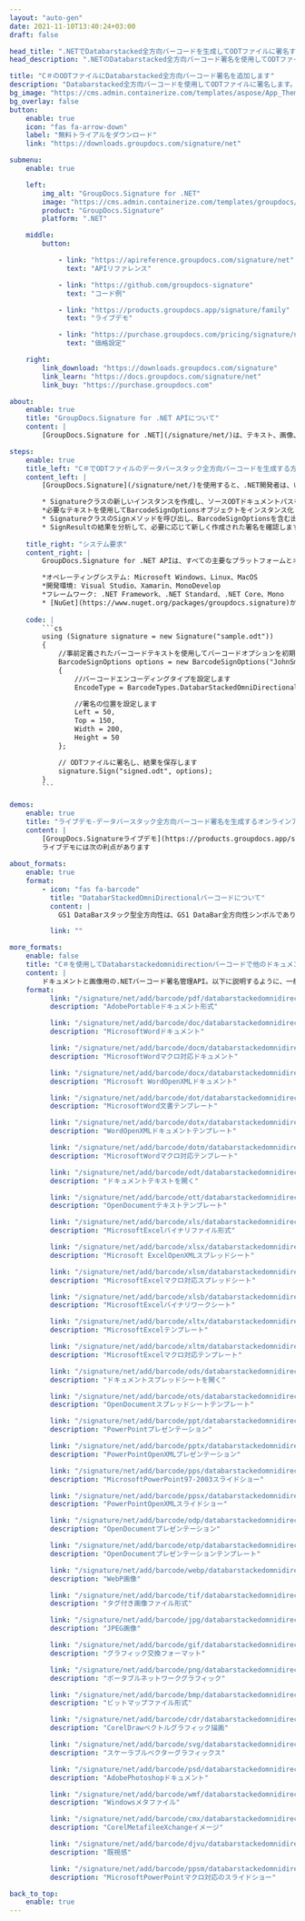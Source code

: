 ```yaml
---
layout: "auto-gen"
date: 2021-11-10T13:40:24+03:00
draft: false

head_title: ".NETでDatabarstacked全方向バーコードを生成してODTファイルに署名する|署名文書"
head_description: ".NETのDatabarstacked全方向バーコード署名を使用してODTファイルに署名する-人気のあるビジネスドキュメントや画像ファイル形式にバーコードを追加する."

title: "C＃のODTファイルにDatabarstacked全方向バーコード署名を追加します"
description: "Databarstacked全方向バーコードを使用してODTファイルに署名します。署名プロパティを操作し、ニーズに合ったドキュメント内で高度な署名オプションを設定します."
bg_image: "https://cms.admin.containerize.com/templates/aspose/App_Themes/V3/images/bg/header1.png"
bg_overlay: false
button:
    enable: true
    icon: "fas fa-arrow-down"
    label: "無料トライアルをダウンロード"
    link: "https://downloads.groupdocs.com/signature/net"

submenu:
    enable: true

    left:
        img_alt: "GroupDocs.Signature for .NET"
        image: "https://cms.admin.containerize.com/templates/groupdocs/images/product-logos/90x90-noborder/groupdocs-signature-net.png"
        product: "GroupDocs.Signature"
        platform: ".NET"

    middle:
        button:

            - link: "https://apireference.groupdocs.com/signature/net"
              text: "APIリファレンス"

            - link: "https://github.com/groupdocs-signature"
              text: "コード例"

            - link: "https://products.groupdocs.app/signature/family"
              text: "ライブデモ"

            - link: "https://purchase.groupdocs.com/pricing/signature/net"
              text: "価格設定"

    right:
        link_download: "https://downloads.groupdocs.com/signature"
        link_learn: "https://docs.groupdocs.com/signature/net"
        link_buy: "https://purchase.groupdocs.com"

about:
    enable: true
    title: "GroupDocs.Signature for .NET APIについて"
    content: |
        [GroupDocs.Signature for .NET](/signature/net/)は、テキスト、画像、バーコード、スタンプ、フォームフィールド、QRコード、メタデータなどのさまざまな署名タイプを使用してデジタルドキュメントに電子署名するネイティブ.NETAPIです。ユーザーは、PDF、Microsoft Word、Excelワークシート、PowerPointプレゼンテーション、Adobe Photoshop、メタファイル、および画像ファイル形式内のデジタル署名を追加、編集、検証、削除、および検索でき、必要に応じて署名プロパティをカスタマイズするための追加サポートがあります。

steps:
    enable: true
    title_left: "C＃でODTファイルのデータバースタック全方向バーコードを生成する方法"
    content_left: |
        [GroupDocs.Signature](/signature/net/)を使用すると、.NET開発者は、いくつかの簡単な手順を実行することで、アプリケーション内のODTファイルにDatabarstacked全方向バーコードを簡単に追加できます。

        * Signatureクラスの新しいインスタンスを作成し、ソースODTドキュメントパスをコンストラクターパラメーターとして渡します。
        *必要なテキストを使用してBarcodeSignOptionsオブジェクトをインスタンス化し、EncodeTypeプロパティをDatabarStackedOmniDirectionalに設定します。
        * SignatureクラスのSignメソッドを呼び出し、BarcodeSignOptionsを含む出力ODTファイル名を渡します。
        * SignResultの結果を分析して、必要に応じて新しく作成された署名を確認します。
        
    title_right: "システム要求"
    content_right: |
        GroupDocs.Signature for .NET APIは、すべての主要なプラットフォームとオペレーティングシステムでサポートされています。以下のコードを実行する前に、システムに次の前提条件がインストールされていることを確認してください。

        *オペレーティングシステム: Microsoft Windows、Linux、MacOS
        *開発環境: Visual Studio、Xamarin、MonoDevelop
        *フレームワーク: .NET Framework、.NET Standard、.NET Core、Mono
        * [NuGet](https://www.nuget.org/packages/groupdocs.signature)からGroupDocs.Signaturefor.NETの最新バージョンをダウンロードします
        
    code: |
        ```cs
        using (Signature signature = new Signature("sample.odt"))
        {
            //事前定義されたバーコードテキストを使用してバーコードオプションを初期化します
            BarcodeSignOptions options = new BarcodeSignOptions("JohnSmith")
            {
                //バーコードエンコーディングタイプを設定します
                EncodeType = BarcodeTypes.DatabarStackedOmniDirectional,

                //署名の位置を設定します
                Left = 50,
                Top = 150,
                Width = 200,
                Height = 50
            };

            // ODTファイルに署名し、結果を保存します 
            signature.Sign("signed.odt", options);
        }
        ```
        
demos:
    enable: true
    title: "ライブデモ-データバースタック全方向バーコード署名を生成するオンラインアプリ"
    content: |
        [GroupDocs.Signatureライブデモ](https://products.groupdocs.app/signature/family)サイトにアクセスして、Databarstacked全方向バーコードをODTファイルに今すぐ追加します。  
        ライブデモには次の利点があります
        
about_formats:
    enable: true
    format:
        - icon: "fas fa-barcode"
          title: "DatabarStackedOmniDirectionalバーコードについて"
          content: |
            GS1 DataBarスタック型全方向性は、GS1 DataBar全方向性シンボルであり、2つの行に分割され、その間にセパレーターパターンがあります。

          link: ""

more_formats:
    enable: false
    title: "C＃を使用してDatabarstackedomnidirectionバーコードで他のドキュメント形式に署名する"
    content: |
        ドキュメントと画像用の.NETバーコード署名管理API。以下に説明するように、一般的なファイル形式のいくつかにバーコード署名を追加します。
    format: 
          link: "/signature/net/add/barcode/pdf/databarstackedomnidirectional/"
          description: "AdobePortableドキュメント形式"

          link: "/signature/net/add/barcode/doc/databarstackedomnidirectional/"
          description: "MicrosoftWordドキュメント"

          link: "/signature/net/add/barcode/docm/databarstackedomnidirectional/"
          description: "MicrosoftWordマクロ対応ドキュメント"

          link: "/signature/net/add/barcode/docx/databarstackedomnidirectional/"
          description: "Microsoft WordOpenXMLドキュメント"

          link: "/signature/net/add/barcode/dot/databarstackedomnidirectional/"
          description: "MicrosoftWord文書テンプレート"

          link: "/signature/net/add/barcode/dotx/databarstackedomnidirectional/"
          description: "WordOpenXMLドキュメントテンプレート"

          link: "/signature/net/add/barcode/dotm/databarstackedomnidirectional/"
          description: "MicrosoftWordマクロ対応テンプレート"       

          link: "/signature/net/add/barcode/odt/databarstackedomnidirectional/"
          description: "ドキュメントテキストを開く"

          link: "/signature/net/add/barcode/ott/databarstackedomnidirectional/"
          description: "OpenDocumentテキストテンプレート"

          link: "/signature/net/add/barcode/xls/databarstackedomnidirectional/"
          description: "MicrosoftExcelバイナリファイル形式"

          link: "/signature/net/add/barcode/xlsx/databarstackedomnidirectional/"
          description: "Microsoft ExcelOpenXMLスプレッドシート"

          link: "/signature/net/add/barcode/xlsm/databarstackedomnidirectional/"
          description: "MicrosoftExcelマクロ対応スプレッドシート"

          link: "/signature/net/add/barcode/xlsb/databarstackedomnidirectional/"
          description: "MicrosoftExcelバイナリワークシート"

          link: "/signature/net/add/barcode/xltx/databarstackedomnidirectional/"
          description: "MicrosoftExcelテンプレート"

          link: "/signature/net/add/barcode/xltm/databarstackedomnidirectional/"
          description: "MicrosoftExcelマクロ対応テンプレート"

          link: "/signature/net/add/barcode/ods/databarstackedomnidirectional/"
          description: "ドキュメントスプレッドシートを開く"

          link: "/signature/net/add/barcode/ots/databarstackedomnidirectional/"
          description: "OpenDocumentスプレッドシートテンプレート"

          link: "/signature/net/add/barcode/ppt/databarstackedomnidirectional/"
          description: "PowerPointプレゼンテーション"

          link: "/signature/net/add/barcode/pptx/databarstackedomnidirectional/"
          description: "PowerPointOpenXMLプレゼンテーション"

          link: "/signature/net/add/barcode/pps/databarstackedomnidirectional/"
          description: "MicrosoftPowerPoint97-2003スライドショー"

          link: "/signature/net/add/barcode/ppsx/databarstackedomnidirectional/"
          description: "PowerPointOpenXMLスライドショー"                              

          link: "/signature/net/add/barcode/odp/databarstackedomnidirectional/"
          description: "OpenDocumentプレゼンテーション"

          link: "/signature/net/add/barcode/otp/databarstackedomnidirectional/"
          description: "OpenDocumentプレゼンテーションテンプレート"

          link: "/signature/net/add/barcode/webp/databarstackedomnidirectional/"
          description: "WebP画像"

          link: "/signature/net/add/barcode/tif/databarstackedomnidirectional/"
          description: "タグ付き画像ファイル形式"

          link: "/signature/net/add/barcode/jpg/databarstackedomnidirectional/"
          description: "JPEG画像"

          link: "/signature/net/add/barcode/gif/databarstackedomnidirectional/"
          description: "グラフィック交換フォーマット"

          link: "/signature/net/add/barcode/png/databarstackedomnidirectional/"
          description: "ポータブルネットワークグラフィック"

          link: "/signature/net/add/barcode/bmp/databarstackedomnidirectional/"
          description: "ビットマップファイル形式"

          link: "/signature/net/add/barcode/cdr/databarstackedomnidirectional/"
          description: "CorelDrawベクトルグラフィック描画"

          link: "/signature/net/add/barcode/svg/databarstackedomnidirectional/"
          description: "スケーラブルベクターグラフィックス"

          link: "/signature/net/add/barcode/psd/databarstackedomnidirectional/"
          description: "AdobePhotoshopドキュメント"

          link: "/signature/net/add/barcode/wmf/databarstackedomnidirectional/"
          description: "Windowsメタファイル"        

          link: "/signature/net/add/barcode/cmx/databarstackedomnidirectional/"
          description: "CorelMetafileeXchangeイメージ"

          link: "/signature/net/add/barcode/djvu/databarstackedomnidirectional/"
          description: "既視感"

          link: "/signature/net/add/barcode/ppsm/databarstackedomnidirectional/"
          description: "MicrosoftPowerPointマクロ対応のスライドショー"

back_to_top:
    enable: true
---
```

